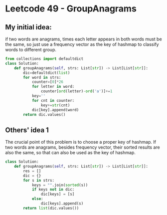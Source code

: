 # Leetcode 49 - GroupAnagrams 

## My initial idea: 
if two words are anagrams, times each letter appears in both words must be the same, so just use a frequency vector as the key of hashmap to classify words to different group.

```python
from collections import defaultdict
class Solution:
    def groupAnagrams(self, strs: List[str]) -> List[List[str]]:
        dic=defaultdict(list)
        for word in strs:
            counter=[0]*26
            for letter in word:
                counter[ord(letter)-ord('a')]+=1
            key=''
            for cnt in counter:
                key+=str(cnt)
            dic[key].append(word)
        return dic.values()
```

## Others' idea 1
The crucial point of this problem is to choose a proper key of hashmap. If two words are anagrams, besides frequency vector, their sorted results are also the same, so that can also be used as the key of hashmap.

```python
class Solution:
    def groupAnagrams(self, strs: List[str]) -> List[List[str]]:
        res = []
        dic = {}
        for s in strs:
            keys = "".join(sorted(s))
            if keys not in dic:
                dic[keys] = [s]
            else:
                dic[keys].append(s)
        return list(dic.values())
```